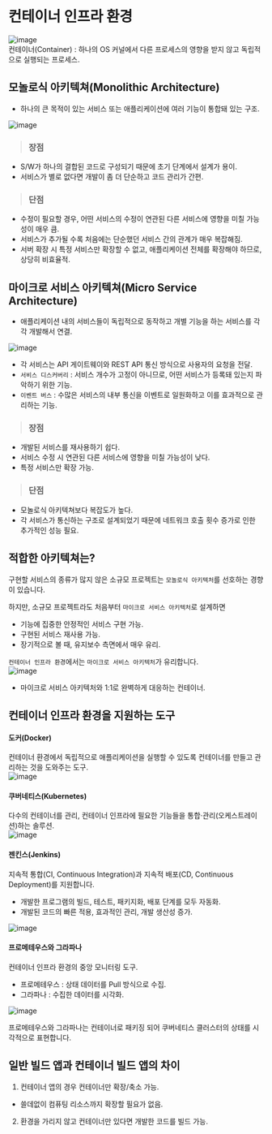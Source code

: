 # 컨테이너 인프라 환경

![image](https://user-images.githubusercontent.com/43658658/152478476-f4cb49f8-95bd-473c-bb32-674036ed8988.png)   
컨테이너(Container) : 하나의 OS 커널에서 다른 프로세스의 영향을 받지 않고 독립적으로 실행되는 프로세스.

## 모놀로식 아키텍쳐(Monolithic Architecture)

- 하나의 큰 목적이 있는 서비스 또는 애플리케이션에 여러 기능이 통합돼 있는 구조.

![image](https://user-images.githubusercontent.com/43658658/151093356-729c6f21-e231-495c-a93f-d2ef3270872b.png)   

> <h3>장점</h3>

- S/W가 하나의 결합된 코드로 구성되기 때문에 초기 단계에서 설계가 용이.
- 서비스가 별로 없다면 개발이 좀 더 단순하고 코드 관리가 간편.

> <h3>단점</h3>

- 수정이 필요할 경우, 어떤 서비스의 수정이 연관된 다른 서비스에 영향을 미칠 가능성이 매우 큼.
- 서비스가 추가될 수록 처음에는 단순했던 서비스 간의 관계가 매우 복잡해짐.
- 서버 확장 시 특정 서비스만 확장할 수 없고, 애플리케이션 전체를 확장해야 하므로, 상당히 비효율적.

## 마이크로 서비스 아키텍쳐(Micro Service Architecture)

- 애플리케이션 내의 서비스들이 독립적으로 동작하고 개별 기능을 하는 서비스를 각각 개발해서 연결.

![image](https://user-images.githubusercontent.com/43658658/151094130-aa75ab00-0c46-43e2-94ed-423369efd727.png)   
- 각 서비스는 API 게이트웨이와 REST API 통신 방식으로 사용자의 요청을 전달.
- `서비스 디스커버리` : 서비스 개수가 고정이 아니므로, 어떤 서비스가 등록돼 있는지 파악하기 위한 기능.
- `이벤트 버스` : 수많은 서비스의 내부 통신을 이벤트로 일원화하고 이를 효과적으로 관리하는 기능.

> <h3>장점</h3>

- 개발된 서비스를 재사용하기 쉽다.
- 서비스 수정 시 연관된 다른 서비스에 영향을 미칠 가능성이 낮다.
- 특정 서비스만 확장 가능.

> <h3>단점</h3>

- 모놀로식 아키텍쳐보다 복잡도가 높다.
- 각 서비스가 통신하는 구조로 설계되었기 때문에 네트워크 호출 횟수 증가로 인한 추가적인 성능 필요.

## 적합한 아키텍쳐는?

구현할 서비스의 종류가 많지 않은 소규모 프로젝트는 `모놀로식 아키텍처`를 선호하는 경향이 있습니다.

하지만, 소규모 프로젝트라도 처음부터 `마이크로 서비스 아키텍처`로 설계하면   
- 기능에 집중한 안정적인 서비스 구현 가능.
- 구현된 서비스 재사용 가능.
- 장기적으로 볼 때, 유지보수 측면에서 매우 유리.

`컨테이너 인프라 환경`에서는 `마이크로 서비스 아키텍처`가 유리합니다.   
![image](https://user-images.githubusercontent.com/43658658/151095837-83bdf127-ae7e-4dc3-8910-b770236e7fea.png)   
- 마이크로 서비스 아키텍처와 1:1로 완벽하게 대응하는 컨테이너.

## 컨테이너 인프라 환경을 지원하는 도구

#### 도커(Docker)

컨테이너 환경에서 독립적으로 애플리케이션을 실행할 수 있도록 컨테이너를 만들고 관리하는 것을 도와주는 도구.   
![image](https://user-images.githubusercontent.com/43658658/151096264-3d6db615-9f18-4a0a-9c37-56b596766b32.png)   

#### 쿠버네티스(Kubernetes)

다수의 컨테이너를 관리, 컨테이너 인프라에 필요한 기능들을 통합·관리(오케스트레이션)하는 솔루션.   
![image](https://user-images.githubusercontent.com/43658658/151096352-2085def4-326d-493f-b6ea-1e2796df2cab.png)

#### 젠킨스(Jenkins)

지속적 통합(CI, Continuous Integration)과 지속적 배포(CD, Continuous Deployment)를 지원합니다.   
- 개발한 프로그램의 빌드, 테스트, 패키지화, 배포 단계를 모두 자동화.
- 개발된 코드의 빠른 적용, 효과적인 관리, 개발 생산성 증가.

![image](https://user-images.githubusercontent.com/43658658/151097226-a4377a5f-aa6b-48f1-9944-cd6a94e09f76.png)

#### 프로메테우스와 그라파나

컨테이너 인프라 환경의 중앙 모니터링 도구.   
- 프로메테우스 : 상태 데이터를 Pull 방식으로 수집.
- 그라파나 : 수집한 데이터를 시각화.

![image](https://user-images.githubusercontent.com/43658658/151097029-016fb364-72df-40f5-9fdf-cafd98e4f9ba.png)

프로메테우스와 그라파나는 컨테이너로 패키징 되어 쿠버네티스 클러스터의 상태를 시각적으로 표현합니다.

## 일반 빌드 앱과 컨테이너 빌드 앱의 차이

1. 컨테이너 앱의 경우 컨테이너만 확장/축소 가능.   
- 쓸데없이 컴퓨팅 리소스까지 확장할 필요가 없음.
2. 환경을 가리지 않고 컨테이너만 있다면 개발한 코드를 빌드 가능.

